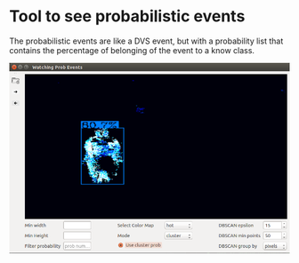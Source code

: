 # Tool to see probabilistic events

The probabilistic events are like a DVS event, but with a probability list that contains the percentage of belonging of the  event to a know class.

![Tool example](readme_imgs/img.png "Tool example")
